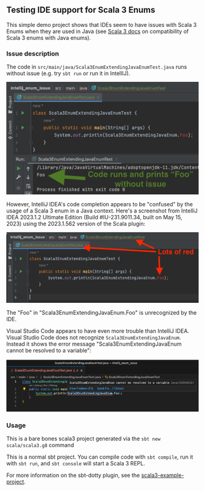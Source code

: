 ## Testing IDE support for Scala 3 Enums

This simple demo project shows that IDEs seem to have issues with Scala 3 Enums when they are used in Java (see [Scala 3 docs](https://docs.scala-lang.org/scala3/reference/enums/enums.html#compatibility-with-java-enums) on compatibility of Scala 3 enums with Java enums).

### Issue description

The code in `src/main/java/Scala3EnumExtendingJavaEnumTest.java` runs without issue (e.g. try `sbt run` or run it in IntellIJ).

![red squiggles in IntelliJ IDEA](imgs/runs_without_issue.png)

However, IntelliJ IDEA's code completion appears to be "confused" by the usage of a Scala 3 enum in a Java context. Here's a screenshot from IntelliJ IDEA 2023.1.2 Ultimate Edition (Build #IU-231.9011.34, built on May 15, 2023) using the 2023.1.562 version of the Scala plugin:

![red squiggles in IntelliJ IDEA](imgs/lots_of_red.png)

The "Foo" in "Scala3EnumExtendingJavaEnum.Foo" is unrecognized by the IDE.

Visual Studio Code appears to have even more trouble than IntelliJ IDEA. Visual Studio Code does not recognize `Scala3EnumExtendingJavaEnum`. Instead it shows the error message "Scala3EnumExtendingJavaEnum cannot be resolved to a variable":

![red squiggles in VS Code](imgs/lots_of_red_vscode.png)

### Usage

This is a bare bones scala3 project generated via the `sbt new scala/scala3.g8` command

This is a normal sbt project. You can compile code with `sbt compile`, run it with `sbt run`, and `sbt console` will start a Scala 3 REPL.

For more information on the sbt-dotty plugin, see the
[scala3-example-project](https://github.com/scala/scala3-example-project/blob/main/README.md).
